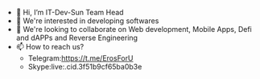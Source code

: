 - 👋 Hi, I’m IT-Dev-Sun Team Head
- 👀 We're interested in developing softwares
- 💞️ We're looking to collaborate on Web development, Mobile Apps, Defi and dAPPs and Reverse Engineering
- 📫 How to reach us?
  - Telegram:https://t.me/ErosForU
  - Skype:live:.cid.3f51b9cf65ba0b3e
<!---
IT-Dev-Sun/IT-Dev-Sun is a ✨ special ✨ repository because its `README.md` (this file) appears on your GitHub profile.
You can click the Preview link to take a look at your changes.
--->
